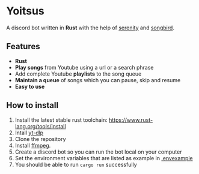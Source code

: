 # Yoitsus

A discord bot written in **Rust** with the help of [serenity](https://github.com/serenity-rs/serenity) and [songbird](https://github.com/serenity-rs/songbird).

## Features

- **Rust**
- **Play songs** from Youtube using a url or a search phrase
- Add complete Youtube **playlists** to the song queue
- **Maintain a queue** of songs which you can pause, skip and resume
- **Easy to use**

## How to install

1. Install the latest stable rust toolchain: https://www.rust-lang.org/tools/install
2. Intall [yt-dlp](https://github.com/yt-dlp/yt-dlp#installation)
3. Clone the repository
4. Install [ffmpeg](https://ffmpeg.org/).
5. Create a discord bot so you can run the bot local on your computer
6. Set the environment variables that are listed as example in [.envexample](./.envexample)
7. You should be able to run `cargo run` successfully
